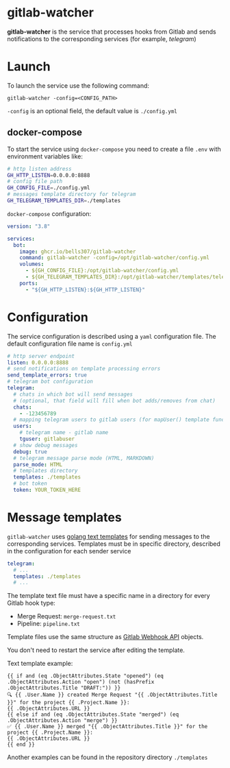 # gitlab-watcher
**gitlab-watcher** is the service that processes hooks from Gitlab and sends notifications to the corresponding services (for example, *telegram*)

# Launch
To launch the service use the following command:
```
gitlab-watcher -config=<CONFIG_PATH>
```
`-config` is an optional field, the default value is `./config.yml`

## docker-compose
To start the service using `docker-compose` you need to create a file `.env` with environment variables like:
```bash
# http listen address
GH_HTTP_LISTEN=0.0.0.0:8888
# config file path
GH_CONFIG_FILE=./config.yml
# messages template directory for telegram
GH_TELEGRAM_TEMPLATES_DIR=./templates
```

`docker-compose` configuration:
```yaml
version: "3.8"

services:
  bot:
    image: ghcr.io/bells307/gitlab-watcher
    command: gitlab-watcher -config=/opt/gitlab-watcher/config.yml
    volumes:
      - ${GH_CONFIG_FILE}:/opt/gitlab-watcher/config.yml
      - ${GH_TELEGRAM_TEMPLATES_DIR}:/opt/gitlab-watcher/templates/telegram
    ports:
      - "${GH_HTTP_LISTEN}:${GH_HTTP_LISTEN}"
```

# Configuration
The service configuration is described using a `yaml` configuration file. The default configuration file name is `config.yml`
```yaml
# http server endpoint
listen: 0.0.0.0:8888
# send notifications on template processing errors
send_template_errors: true
# telegram bot configuration
telegram:
  # chats in which bot will send messages
  # (optional, that field will fill when bot adds/removes from chat)
  chats:
    - -123456789
  # mapping telegram users to gitlab users (for mapUser() template function)
  users:
    # telegram name - gitlab name
    tguser: gitlabuser
  # show debug messages
  debug: true
  # telegram message parse mode (HTML, MARKDOWN)
  parse_mode: HTML
  # templates directory
  templates: ./templates
  # bot token
  token: YOUR_TOKEN_HERE
```

# Message templates
`gitlab-watcher` uses [golang text templates](https://pkg.go.dev/text/template) for sending messages to the corresponding services. Templates must be in specific directory, described in the configuration for each sender service
```yaml
telegram:
  # ...
  templates: ./templates
  # ...
```
The template text file must have a specific name in a directory for every Gitlab hook type:
- Merge Request: `merge-request.txt`
- Pipeline: `pipeline.txt`

Template files use the same structure as [Gitlab Webhook API](https://docs.gitlab.com/ee/user/project/integrations/webhook_events.html) objects.

You don't need to restart the service after editing the template.

Text template example:
```
{{ if and (eq .ObjectAttributes.State "opened") (eq .ObjectAttributes.Action "open") (not (hasPrefix .ObjectAttributes.Title "DRAFT:")) }}
🔍 {{ .User.Name }} created Merge Request "{{ .ObjectAttributes.Title }}" for the project {{ .Project.Name }}:
{{ .ObjectAttributes.URL }}
{{ else if and (eq .ObjectAttributes.State "merged") (eq .ObjectAttributes.Action "merge") }}
✅ {{ .User.Name }} merged "{{ .ObjectAttributes.Title }}" for the project {{ .Project.Name }}:
{{ .ObjectAttributes.URL }}
{{ end }}
```
Another examples can be found in the repository directory `./templates`